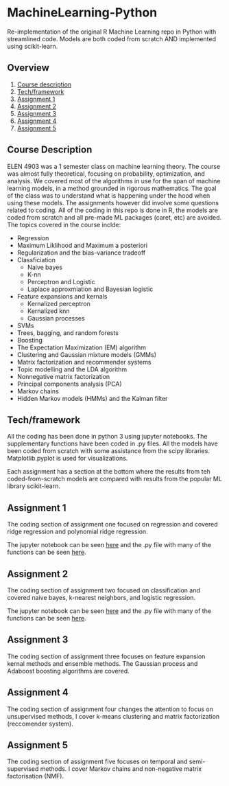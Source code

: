 # MachineLearning-Python
Re-implementation of the original R Machine Learning repo in Python with streamlined code. Models are both coded from scratch AND implemented using scikit-learn.

## Overview
1. [Course description](#desc)
2. [Tech/framework](#tech)
3. [Assignment 1](#as1)
4. [Assignment 2](#as2)
4. [Assignment 3](#as3)
4. [Assignment 4](#as4)
4. [Assignment 5](#as5)


<a name="desc"></a>
## Course Description
ELEN 4903 was a 1 semester class on machine learning theory. The course was almost fully theoretical, focusing on probability, optimization, and analysis. We covered most of the algorithms in use for the span of machine learning models, in a method grounded in rigorous mathematics. The goal of the class was to understand what is happening under the hood when using these models. The assignments however did involve some questions related to coding. All of the coding in this repo is done in R, the models are coded from scratch and all pre-made ML packages (caret, etc) are avoided. The topics covered in the course inclde:

* Regression
* Maximum Liklihood and Maximum a posteriori
* Regularization and the bias-variance tradeoff
* Classficiation
  * Naive bayes
  * K-nn
  * Perceptron and Logistic
  * Laplace approxmiation and Bayesian logistic
* Feature expansions and kernals
  * Kernalized perceptron
  * Kernalized knn
  * Gaussian processes
* SVMs
* Trees, bagging, and random forests
* Boosting
* The Expectation Maximization (EM) algorithm
* Clustering and Gaussian mixture models (GMMs)
* Matrix factorization and recommender systems
* Topic modelling and the LDA algorithm
* Nonnegative matrix factorization
* Principal components analysis (PCA)
* Markov chains
* Hidden Markov models (HMMs) and the Kalman filter

<a name="tech"></a>
## Tech/framework
All the coding has been done in python 3 using jupyter notebooks. The supplementary functions have been coded in .py files. All the models have been coded from scratch with some assistance from the scipy libraries. Matplotlib.pyplot is used for visualizations.

Each assignment has a section at the bottom where the results from teh coded-from-scratch models are compared with results from the popular ML library scikit-learn.

<a name="as1"></a>
## Assignment 1
The coding section of assignment one focused on regression and covered ridge regression and polynomial ridge regression.

The jupyter notebook can be seen [here](/P1/Assignment1.ipynb) and the .py file with many of the functions can be seen [here](/P1/Utils/Funcs.py).


<a name="as2"></a>
## Assignment 2
The coding section of assignment two focused on classification and covered naive bayes, k-nearest neighbors, and logistic regression.

The jupyter notebook can be seen [here](/P2/Assignment2.ipynb) and the .py file with many of the functions can be seen [here](/P2/Utils/Funcs.py).

<a name="as3"></a>
## Assignment 3
The coding section of assignment three focuses on feature expansion kernal methods and ensemble methods. The Gaussian process and Adaboost boosting algorithms are covered.

<a name="as4"></a>
## Assignment 4
The coding section of assignment four changes the attention to focus on unsupervised methods, I cover k-means clustering and matrix factorization (reccomender system).

<a name="as5"></a>
## Assignment 5
The coding section of assignment five focuses on temporal and semi-supervised methods. I cover Markov chains and non-negative matrix factorisation (NMF).
